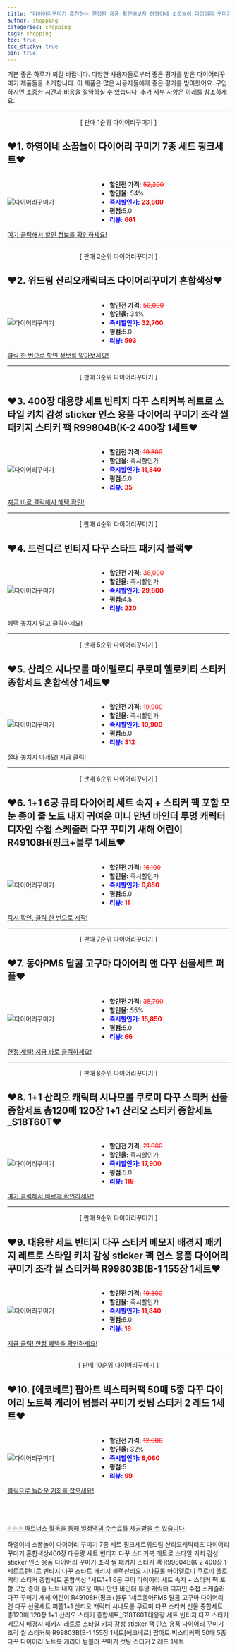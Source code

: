 ```yaml
---
title: "다이어리꾸미기 추천하는 한정판 제품 확인해보자 하영이네 소꿉놀이 다이어리 꾸미기 7종"
author: shopping
categories: shopping
tags: shopping
toc: true
toc_sticky: true
pin: true
---
```

기분 좋은 하루가 되길 바랍니다. 다양한 사용자들로부터 좋은 평가를 받은 다이어리꾸미기 제품들을 소개합니다. 이 제품은 많은 사용자들에게 좋은 평가를 받아왔어요. 구입하시면 소중한 시간과 비용을 절약하실 수 있습니다. 추가 세부 사항은 아래를 참조하세요.

---
<p class="toplist" style="margin: 0 auto; display: block; width: fit-content;">[ 판매 1순위 다이어리꾸미기 ]</p>

<h2><strong>❤️1. 하영이네 소꿉놀이 다이어리 꾸미기 7종 세트 핑크세트❤️</strong></h2>

<div style="display: flex; align-items: center;">
    <div style="flex: 0.4;">
        <img src="https://thumbnail7.coupangcdn.com/thumbnails/remote/230x230ex/image/vendor_inventory/4043/7f90d779673f300558a1f9ea62c3797f947f6876b7348d33bbdf9e98d7bc.jpg" alt="다이어리꾸미기" style="max-width: 100%;">
    </div>
    <div style="flex: 0.6; margin-left: 10px;">
        <ul>
            <li><strong>할인전 가격:</strong> <del style="color: red;">52,200</del></li>
            <li><strong>할인율:</strong> 54%</li>
            <li><span style='color:blue'><strong>즉시할인가:</strong></span> <span style='color:red'><strong>23,600</strong></span></li>
            <li><strong>평점:</strong>5.0</li>
            <li><span style='color:blue'><strong>리뷰:</strong></span> <span style='color:red'><strong>661</strong></span></li>
        </ul>
    </div>
</div>
<div class="center">
    <a href="https://selin100587001.github.io?lptag=AF9450613&subid=githubio&pageKey=6426826593&traceid=V0-153&itemId=18216792759&vendorItemId=80946431348" class="myButton">
        여기 클릭해서 할인 정보를 확인하세요!
    </a>
</div>


---
<p class="toplist" style="margin: 0 auto; display: block; width: fit-content;">[ 판매 2순위 다이어리꾸미기 ]</p>

<h2><strong>❤️2. 위드림 산리오캐릭터즈 다이어리꾸미기 혼합색상❤️</strong></h2>

<div style="display: flex; align-items: center;">
    <div style="flex: 0.4;">
        <img src="https://thumbnail10.coupangcdn.com/thumbnails/remote/230x230ex/image/vendor_inventory/bf80/89c0ddc786fc35641f8218cd884292d4b0b431c52f4ba7f3e7ba67f76722.jpg" alt="다이어리꾸미기" style="max-width: 100%;">
    </div>
    <div style="flex: 0.6; margin-left: 10px;">
        <ul>
            <li><strong>할인전 가격:</strong> <del style="color: red;">50,000</del></li>
            <li><strong>할인율:</strong> 34%</li>
            <li><span style='color:blue'><strong>즉시할인가:</strong></span> <span style='color:red'><strong>32,700</strong></span></li>
            <li><strong>평점:</strong>5.0</li>
            <li><span style='color:blue'><strong>리뷰:</strong></span> <span style='color:red'><strong>593</strong></span></li>
        </ul>
    </div>
</div>
<div class="center">
    <a href="https://selin100587001.github.io?lptag=AF9450613&subid=githubio&pageKey=6237697526&traceid=V0-153&itemId=12571936432&vendorItemId=88551893801" class="myButton">
        클릭 한 번으로 할인 정보를 알아보세요!
    </a>
</div>


---
<p class="toplist" style="margin: 0 auto; display: block; width: fit-content;">[ 판매 3순위 다이어리꾸미기 ]</p>

<h2><strong>❤️3. 400장 대용량 세트 빈티지 다꾸 스티커북 레트로 스타일 키치 감성 sticker 인스 용품 다이어리 꾸미기 조각 씰 패키지 스티커 팩 R99804B(K-2 400장 1세트❤️</strong></h2>

<div style="display: flex; align-items: center;">
    <div style="flex: 0.4;">
        <img src="https://thumbnail10.coupangcdn.com/thumbnails/remote/230x230ex/image/vendor_inventory/a45a/e1871d3ad3d54248b872fa9bcfcd76a5a926e9756f105f34e10eaed92c02.jpg" alt="다이어리꾸미기" style="max-width: 100%;">
    </div>
    <div style="flex: 0.6; margin-left: 10px;">
        <ul>
            <li><strong>할인전 가격:</strong> <del style="color: red;">19,300</del></li>
            <li><strong>할인율:</strong> 즉시할인가</li>
            <li><span style='color:blue'><strong>즉시할인가:</strong></span> <span style='color:red'><strong>11,840</strong></span></li>
            <li><strong>평점:</strong>5.0</li>
            <li><span style='color:blue'><strong>리뷰:</strong></span> <span style='color:red'><strong>35</strong></span></li>
        </ul>
    </div>
</div>
<div class="center">
    <a href="https://selin100587001.github.io?lptag=AF9450613&subid=githubio&pageKey=7885102351&traceid=V0-153&itemId=21573005183&vendorItemId=88624727231" class="myButton">
        지금 바로 클릭해서 혜택 확인!
    </a>
</div>


---
<p class="toplist" style="margin: 0 auto; display: block; width: fit-content;">[ 판매 4순위 다이어리꾸미기 ]</p>

<h2><strong>❤️4. 트렌디르 빈티지 다꾸 스타트 패키지 블랙❤️</strong></h2>

<div style="display: flex; align-items: center;">
    <div style="flex: 0.4;">
        <img src="https://thumbnail10.coupangcdn.com/thumbnails/remote/230x230ex/image/vendor_inventory/5fab/f6a45985e0177af0ffb6e5dd309a9c5791ba760f5d5018addeac9a921ab1.jpg" alt="다이어리꾸미기" style="max-width: 100%;">
    </div>
    <div style="flex: 0.6; margin-left: 10px;">
        <ul>
            <li><strong>할인전 가격:</strong> <del style="color: red;">38,000</del></li>
            <li><strong>할인율:</strong> 즉시할인가</li>
            <li><span style='color:blue'><strong>즉시할인가:</strong></span> <span style='color:red'><strong>29,800</strong></span></li>
            <li><strong>평점:</strong>4.5</li>
            <li><span style='color:blue'><strong>리뷰:</strong></span> <span style='color:red'><strong>220</strong></span></li>
        </ul>
    </div>
</div>
<div class="center">
    <a href="https://selin100587001.github.io?lptag=AF9450613&subid=githubio&pageKey=6954853037&traceid=V0-153&itemId=16910510941&vendorItemId=84097362877" class="myButton">
        혜택 놓치지 말고 클릭하세요!
    </a>
</div>


---
<p class="toplist" style="margin: 0 auto; display: block; width: fit-content;">[ 판매 5순위 다이어리꾸미기 ]</p>

<h2><strong>❤️5. 산리오 시나모롤 마이멜로디 쿠로미 헬로키티 스티커 종합세트 혼합색상 1세트❤️</strong></h2>

<div style="display: flex; align-items: center;">
    <div style="flex: 0.4;">
        <img src="https://thumbnail10.coupangcdn.com/thumbnails/remote/230x230ex/image/vendor_inventory/d740/8fe3b687ee6dbe417376eb6e291c50da221738dbf4e0129af01029107f9f.jpg" alt="다이어리꾸미기" style="max-width: 100%;">
    </div>
    <div style="flex: 0.6; margin-left: 10px;">
        <ul>
            <li><strong>할인전 가격:</strong> <del style="color: red;">19,900</del></li>
            <li><strong>할인율:</strong> 즉시할인가</li>
            <li><span style='color:blue'><strong>즉시할인가:</strong></span> <span style='color:red'><strong>10,900</strong></span></li>
            <li><strong>평점:</strong>5.0</li>
            <li><span style='color:blue'><strong>리뷰:</strong></span> <span style='color:red'><strong>312</strong></span></li>
        </ul>
    </div>
</div>
<div class="center">
    <a href="https://selin100587001.github.io?lptag=AF9450613&subid=githubio&pageKey=7558235028&traceid=V0-153&itemId=19906815798&vendorItemId=87006840397" class="myButton">
        절대 놓치지 마세요! 지금 클릭!
    </a>
</div>


---
<p class="toplist" style="margin: 0 auto; display: block; width: fit-content;">[ 판매 6순위 다이어리꾸미기 ]</p>

<h2><strong>❤️6. 1+1 6공 큐티 다이어리 세트 속지 + 스티커 팩 포함 모눈 종이 줄 노트 내지 귀여운 미니 만년 바인더 투명 캐릭터 디자인 수첩 스케줄러 다꾸 꾸미기 새해 어린이 R49108H(핑크+블루 1세트❤️</strong></h2>

<div style="display: flex; align-items: center;">
    <div style="flex: 0.4;">
        <img src="https://thumbnail10.coupangcdn.com/thumbnails/remote/230x230ex/image/vendor_inventory/08d5/1a3c420160dd17c316ad22838e51a15e487d87ac96ad7bda5ae0f486f423.jpg" alt="다이어리꾸미기" style="max-width: 100%;">
    </div>
    <div style="flex: 0.6; margin-left: 10px;">
        <ul>
            <li><strong>할인전 가격:</strong> <del style="color: red;">16,100</del></li>
            <li><strong>할인율:</strong> 즉시할인가</li>
            <li><span style='color:blue'><strong>즉시할인가:</strong></span> <span style='color:red'><strong>9,850</strong></span></li>
            <li><strong>평점:</strong>5.0</li>
            <li><span style='color:blue'><strong>리뷰:</strong></span> <span style='color:red'><strong>11</strong></span></li>
        </ul>
    </div>
</div>
<div class="center">
    <a href="https://selin100587001.github.io?lptag=AF9450613&subid=githubio&pageKey=7897271724&traceid=V0-153&itemId=21634544906&vendorItemId=88685464330" class="myButton">
        즉시 확인, 클릭 한 번으로 시작!
    </a>
</div>


---
<p class="toplist" style="margin: 0 auto; display: block; width: fit-content;">[ 판매 7순위 다이어리꾸미기 ]</p>

<h2><strong>❤️7. 동아PMS 달콤 고구마 다이어리 앤 다꾸 선물세트 퍼플❤️</strong></h2>

<div style="display: flex; align-items: center;">
    <div style="flex: 0.4;">
        <img src="https://thumbnail7.coupangcdn.com/thumbnails/remote/230x230ex/image/retail/images/2022/11/04/12/4/dc1510b5-809e-4d92-be34-48a55a02108a.jpg" alt="다이어리꾸미기" style="max-width: 100%;">
    </div>
    <div style="flex: 0.6; margin-left: 10px;">
        <ul>
            <li><strong>할인전 가격:</strong> <del style="color: red;">35,700</del></li>
            <li><strong>할인율:</strong> 55%</li>
            <li><span style='color:blue'><strong>즉시할인가:</strong></span> <span style='color:red'><strong>15,850</strong></span></li>
            <li><strong>평점:</strong>5.0</li>
            <li><span style='color:blue'><strong>리뷰:</strong></span> <span style='color:red'><strong>66</strong></span></li>
        </ul>
    </div>
</div>
<div class="center">
    <a href="https://selin100587001.github.io?lptag=AF9450613&subid=githubio&pageKey=6892841115&traceid=V0-153&itemId=16552867688&vendorItemId=83739244841" class="myButton">
        한정 세일! 지금 바로 클릭하세요!
    </a>
</div>


---
<p class="toplist" style="margin: 0 auto; display: block; width: fit-content;">[ 판매 8순위 다이어리꾸미기 ]</p>

<h2><strong>❤️8. 1+1 산리오 캐릭터 시나모롤 쿠로미 다꾸 스티커 선물 종합세트 총120매 120장 1+1 산리오 스티커 종합세트_S18T60T❤️</strong></h2>

<div style="display: flex; align-items: center;">
    <div style="flex: 0.4;">
        <img src="https://thumbnail7.coupangcdn.com/thumbnails/remote/230x230ex/image/vendor_inventory/02f8/1bb4791d168c0a4cd034747188f961c30c4a0ac7ee290732c2091a281ab1.jpg" alt="다이어리꾸미기" style="max-width: 100%;">
    </div>
    <div style="flex: 0.6; margin-left: 10px;">
        <ul>
            <li><strong>할인전 가격:</strong> <del style="color: red;">21,000</del></li>
            <li><strong>할인율:</strong> 즉시할인가</li>
            <li><span style='color:blue'><strong>즉시할인가:</strong></span> <span style='color:red'><strong>17,900</strong></span></li>
            <li><strong>평점:</strong>5.0</li>
            <li><span style='color:blue'><strong>리뷰:</strong></span> <span style='color:red'><strong>116</strong></span></li>
        </ul>
    </div>
</div>
<div class="center">
    <a href="https://selin100587001.github.io?lptag=AF9450613&subid=githubio&pageKey=7730543867&traceid=V0-153&itemId=20771958380&vendorItemId=87805210156" class="myButton">
        여기 클릭해서 빠르게 확인하세요!
    </a>
</div>


---
<p class="toplist" style="margin: 0 auto; display: block; width: fit-content;">[ 판매 9순위 다이어리꾸미기 ]</p>

<h2><strong>❤️9. 대용량 세트 빈티지 다꾸 스티커 메모지 배경지 패키지 레트로 스타일 키치 감성 sticker 팩 인스 용품 다이어리 꾸미기 조각 씰 스티커북 R99803B(B-1 155장 1세트❤️</strong></h2>

<div style="display: flex; align-items: center;">
    <div style="flex: 0.4;">
        <img src="https://thumbnail6.coupangcdn.com/thumbnails/remote/230x230ex/image/vendor_inventory/4ad6/43ee517eeba7d119266ebaa5cab0f88223fd03a0cde26f6285526dc39f8c.jpg" alt="다이어리꾸미기" style="max-width: 100%;">
    </div>
    <div style="flex: 0.6; margin-left: 10px;">
        <ul>
            <li><strong>할인전 가격:</strong> <del style="color: red;">19,300</del></li>
            <li><strong>할인율:</strong> 즉시할인가</li>
            <li><span style='color:blue'><strong>즉시할인가:</strong></span> <span style='color:red'><strong>11,840</strong></span></li>
            <li><strong>평점:</strong>5.0</li>
            <li><span style='color:blue'><strong>리뷰:</strong></span> <span style='color:red'><strong>18</strong></span></li>
        </ul>
    </div>
</div>
<div class="center">
    <a href="https://selin100587001.github.io?lptag=AF9450613&subid=githubio&pageKey=7885188553&traceid=V0-153&itemId=21573595782&vendorItemId=88625315521" class="myButton">
        지금 클릭! 한정 혜택을 확인하세요!
    </a>
</div>


---
<p class="toplist" style="margin: 0 auto; display: block; width: fit-content;">[ 판매 10순위 다이어리꾸미기 ]</p>

<h2><strong>❤️10. [에코베르] 팝아트 빅스티커팩 50매 5종 다꾸 다이어리 노트북 캐리어 텀블러 꾸미기 컷팅 스티커 2 레드 1세트❤️</strong></h2>

<div style="display: flex; align-items: center;">
    <div style="flex: 0.4;">
        <img src="https://thumbnail9.coupangcdn.com/thumbnails/remote/230x230ex/image/vendor_inventory/4aee/994c3988ac9391539bf1325e17acf4feb85c6efe441fe7833c8825654418.jpg" alt="다이어리꾸미기" style="max-width: 100%;">
    </div>
    <div style="flex: 0.6; margin-left: 10px;">
        <ul>
            <li><strong>할인전 가격:</strong> <del style="color: red;">12,000</del></li>
            <li><strong>할인율:</strong> 32%</li>
            <li><span style='color:blue'><strong>즉시할인가:</strong></span> <span style='color:red'><strong>8,080</strong></span></li>
            <li><strong>평점:</strong>5</li>
            <li><span style='color:blue'><strong>리뷰:</strong></span> <span style='color:red'><strong>99</strong></span></li>
        </ul>
    </div>
</div>
<div class="center">
    <a href="https://selin100587001.github.io?lptag=AF9450613&subid=githubio&pageKey=8118263771&traceid=V0-153&itemId=23018966815&vendorItemId=90052757893" class="myButton">
        클릭으로 놀라운 기회를 잡으세요!
    </a>
</div>

<br><br><br>[💦 💦 💦 파트너스 활동을 통해 일정액의 수수료를 제공받을 수 있습니다](https://link.coupang.com/a/bcpT2c)<br><br>하영이네 소꿉놀이 다이어리 꾸미기 7종 세트 핑크세트위드림 산리오캐릭터즈 다이어리꾸미기 혼합색상400장 대용량 세트 빈티지 다꾸 스티커북 레트로 스타일 키치 감성 sticker 인스 용품 다이어리 꾸미기 조각 씰 패키지 스티커 팩 R99804B(K-2 400장 1세트트렌디르 빈티지 다꾸 스타트 패키지 블랙산리오 시나모롤 마이멜로디 쿠로미 헬로키티 스티커 종합세트 혼합색상 1세트1+1 6공 큐티 다이어리 세트 속지 + 스티커 팩 포함 모눈 종이 줄 노트 내지 귀여운 미니 만년 바인더 투명 캐릭터 디자인 수첩 스케줄러 다꾸 꾸미기 새해 어린이 R49108H(핑크+블루 1세트동아PMS 달콤 고구마 다이어리 앤 다꾸 선물세트 퍼플1+1 산리오 캐릭터 시나모롤 쿠로미 다꾸 스티커 선물 종합세트 총120매 120장 1+1 산리오 스티커 종합세트_S18T60T대용량 세트 빈티지 다꾸 스티커 메모지 배경지 패키지 레트로 스타일 키치 감성 sticker 팩 인스 용품 다이어리 꾸미기 조각 씰 스티커북 R99803B(B-1 155장 1세트[에코베르] 팝아트 빅스티커팩 50매 5종 다꾸 다이어리 노트북 캐리어 텀블러 꾸미기 컷팅 스티커 2 레드 1세트
